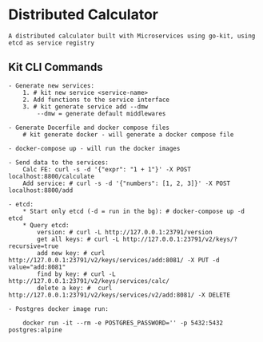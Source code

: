 # Distributed Calculator
    A distributed calculator built with Microservices using go-kit, using etcd as service registry

## Kit CLI Commands 
 
    - Generate new services: 
        1. # kit new service <service-name>
        2. Add functions to the service interface
        3. # kit generate service add --dmw
            --dmw = generate default middlewares 
            
    - Generate Docerfile and docker compose files
        # kit generate docker - will generate a docker compose file 

    - docker-compose up - will run the docker images 

    - Send data to the services: 
        Calc FE: curl -s -d '{"expr": "1 + 1"}' -X POST localhost:8800/calculate
        Add service: # curl -s -d '{"numbers": [1, 2, 3]}' -X POST localhost:8800/add

    - etcd: 
        * Start only etcd (-d = run in the bg): # docker-compose up -d etcd 
        * Query etcd: 
            version: # curl -L http://127.0.0.1:23791/version
            get all keys: # curl -L http://127.0.0.1:23791/v2/keys/?recursive=true
            add new key: # curl http://127.0.0.1:23791/v2/keys/services/add:8081/ -X PUT -d value="add:8081"
            find by key: # curl -L http://127.0.0.1:23791/v2/keys/services/calc/
            delete a key: #  curl http://127.0.0.1:23791/v2/keys/services/v2/add:8081/ -X DELETE

    - Postgres docker image run:

        docker run -it --rm -e POSTGRES_PASSWORD='' -p 5432:5432 postgres:alpine